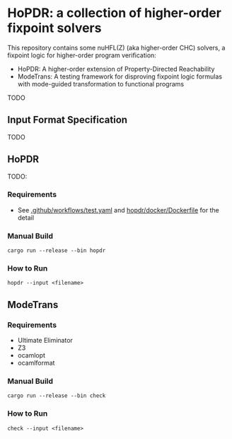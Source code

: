 
# HoPDR: a collection of higher-order fixpoint solvers

This repository contains some nuHFL(Z) (aka higher-order CHC) solvers, a fixpoint logic for higher-order program verification:
- HoPDR: A higher-order extension of Property-Directed Reachability
- ModeTrans: A testing framework for disproving fixpoint logic formulas with mode-guided transformation to functional programs


TODO

## Input Format Specification

TODO

## HoPDR

TODO: 

### Requirements

- See [.github/workflows/test.yaml](.github/workflows/test.yaml) and [hopdr/docker/Dockerfile](hopdr/docker/Dockerfile) for the detail

### Manual Build

```
cargo run --release --bin hopdr
```


### How to Run

```
hopdr --input <filename>
```

## ModeTrans

### Requirements

- Ultimate Eliminator
- Z3
- ocamlopt
- ocamlformat

### Manual Build

```
cargo run --release --bin check
```

### How to Run


```
check --input <filename>
```




